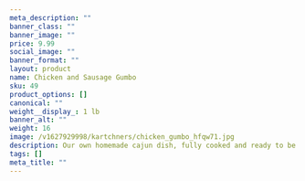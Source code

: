 ```yaml
---
meta_description: ""
banner_class: ""
banner_image: ""
price: 9.99
social_image: ""
banner_format: ""
layout: product
name: Chicken and Sausage Gumbo
sku: 49
product_options: []
canonical: ""
weight__display_: 1 lb
banner_alt: ""
weight: 16
image: /v1627929998/kartchners/chicken_gumbo_hfqw71.jpg
description: Our own homemade cajun dish, fully cooked and ready to be boiled and served.
tags: []
meta_title: ""
---
```

